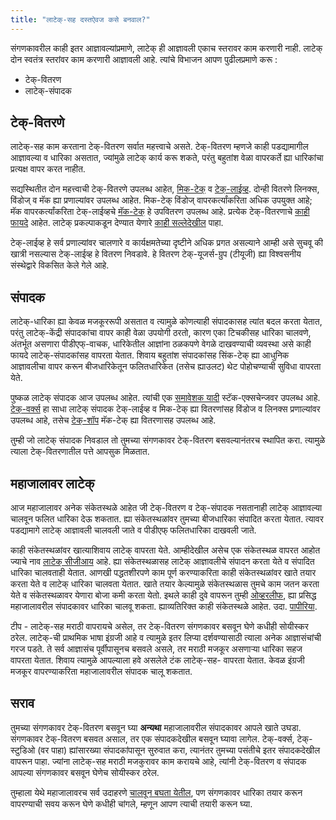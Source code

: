 ```yaml
---
title: "लाटेक्-सह दस्तऐवज कसे बनवाल?"
---
```


संगणकावरील काही इतर आज्ञावल्यांप्रमाणे, लाटेक् ही आज्ञावली एकाच स्तरावर काम 
करणारी नाही. लाटेक् दोन स्वतंत्र स्तरांवर काम करणारी आज्ञावली आहे. त्यांचे विभाजन
आपण पुढीलप्रमाणे करू :

- टेक्-वितरण
- लाटेक्-संपादक

## टेक्-वितरणे

लाटेक्-सह काम करताना टेक्-वितरण सर्वात महत्त्वाचे असते. टेक्-वितरण म्हणजे काही पडद्यामागील
आज्ञावल्या व धारिका असतात, ज्यांमुळे लाटेक् कार्य करू शकते, परंतु बहुतांश वेळा वापरकर्ते ह्या
धारिकांचा प्रत्यक्ष वापर करत नाहीत.

सद्यस्थितीत दोन महत्त्वाची टेक्-वितरणे उपलब्ध आहेत,
[मिक-टेक्](https://www.miktex.org) व [टेक्-लाईव्ह](https://tug.org/texlive). दोन्ही वितरणे
लिनक्स, विंडोज् व मॅक ह्या प्रणाल्यांवर उपलब्ध आहेत. मिक-टेक् विंडोज् वापरकर्त्यांकरिता अधिक 
उपयुक्त आहे; मॅक वापरकर्त्यांकरिता टेक्-लाईव्हचे [मॅक-टेक्](http://www.tug.org/mactex/) हे 
उपवितरण उपलब्ध आहे. प्रत्येक टेक्-वितरणाचे [काही फायदे](https://tex.stackexchange.com/questions/20036)
आहेत. लाटेक् प्रकल्पाकडून देण्यात येणारे [काही सल्लेदेखील](https://www.latex-project.org/get/) पाहा.

टेक्-लाईव्ह हे सर्व प्रणाल्यांवर चालणारे व कार्यक्षमतेच्या दृष्टीने अधिक प्रगत असल्याने आम्ही असे
सुचवू की खात्री नसल्यास टेक्-लाईव्ह हे वितरण निवडावे. हे वितरण टेक्-यूजर्स-ग्रुप (टीयूजी) ह्या
विश्वसनीय संस्थेद्वारे विकसित केले गेले आहे.

## संपादक

लाटेक्-धारिका ह्या केवळ मजकूररूपी असतात व त्यामुळे कोणत्याही संपादकासह त्यांत बदल करता येतात,
परंतु लाटेक्-केंद्री संपादकांचा वापर काही वेळा उपयोगी ठरतो, कारण एका टिचकीसह धारिका चालवणे, अंतर्भूत
असणारा पीडीएफ्-वाचक, धारिकेतील आज्ञांना ठळकपणे वेगळे दाखवण्याची व्यवस्था असे काही फायदे
लाटेक्-संपादकांसह वापरता येतात. शिवाय बहुतांश संपादकांसह सिंक-टेक् ह्या आधुनिक आज्ञावलीचा 
वापर करून बीजधारिकेतून फलितधारिकेत (तसेच ह्याउलट) थेट पोहोचण्याची सुविधा वापरता येते.

पुष्कळ लाटेक् संपादक आज उपलब्ध आहेत. त्यांची एक [समावेशक यादी](https://tex.stackexchange.com/questions/339/latex-editors-ides) स्टॅक-एक्सचेन्जवर उपलब्ध आहे.
[टेक्-वर्क्स](https://tug.org/texworks) हा साधा लाटेक् संपादक टेक्-लाईव्ह व मिक-टेक् ह्या वितरणांसह
विंडोज व लिनक्स प्रणाल्यांवर उपलब्ध आहे, तसेच [टेक्-शॉप](https://pages.uoregon.edu/koch/texshop/)
मॅक-टेक् ह्या वितरणासह उपलब्ध आहे.

तुम्ही जो लाटेक् संपादक निवडाल तो तुमच्या संगणकावर टेक्-वितरण बसवल्यानंतरच स्थापित करा. त्यामुळे
त्याला टेक्-वितरणातील पत्ते आपसुक मिळतात.

## महाजालावर लाटेक्

आज महाजालावर अनेक संकेतस्थळे आहेत जी टेक्-वितरण व टेक्-संपादक नसतानाही
लाटेक् आज्ञावल्या चालवून फलित धारिका देऊ शकतात. ह्या संकेतस्थळांवर तुमच्या
बीजधारिका संपादित करता येतात. त्यावर पडद्यामागे लाटेक् आज्ञावली चालवली जाते
व पीडीएफ् फलितधारिका दाखवली जाते.

काही संकेतस्थळांवर खात्याशिवाय लाटेक् वापरता येते. आम्हीदेखील असेच एक संकेतस्थळ
वापरत आहोत ज्याचे नाव [लाटेक् सीजीआय](https://latexcgi.xyz) आहे. ह्या संकेतस्थळासह
लाटेक् आज्ञावलीचे संपादन करता येते व संपादित धारिका चालवताही येतात.
आणखी पद्धतशीरपणे काम पूर्ण करण्याकरिता काही संकेतस्थळांवर खाते तयार करता येते व
लाटेक् धारिका चालवता येतात. खाते तयार केल्यामुळे संकेतस्थळास तुमचे काम जतन करता
येते व संकेतस्थळावर येणारा बोजा कमी करता येतो. इथले काही दुवे वापरून तुम्ही [ओव्हरलीफ](https://www.overleaf.com),
ह्या प्रसिद्ध महाजालावरील संपादकावर धारिका चालवू शकता. 
ह्याव्यतिरिक्त काही संकेतस्थळे आहेत. उदा. [पापीरिया](https://papeeria.com/).

टीप - लाटेक्-सह मराठी वापरायचे असेल, तर टेक्-वितरण संगणकावर बसवून घेणे कधीही सोयीस्कर ठरेल.
लाटेक्-ची प्राथमिक भाषा इंग्रजी आहे व त्यामुळे इतर लिप्या दर्शवण्यासाठी त्याला अनेक आज्ञासंचांची गरज पडते.
ते सर्व आज्ञासंच पूर्वीपासूनच बसवले असले, तर मराठी मजकूर असणाऱ्या धारिका सहज वापरता येतात.
शिवाय त्यामुळे आपल्याला हवे असलेले टंक लाटेक्-सह- वापरता येतात. केवळ इंग्रजी मजकूर वापरण्याकरिता
महाजालावरील संपादक चालू शकतात.

## सराव

तुमच्या संगणकावर टेक्-वितरण बसवून घ्या **अन्यथा** महाजालावरील संपादकावर आपले खाते उघडा.
संगणकावर टेक्-वितरण बसवत असाल, तर एक संपादकदेखील बसवून घ्यावा लागेल. टेक्-वर्क्स, टेक्-स्टुडिओ
(वर पाहा) ह्यांसारख्या संपादकांपासून सुरुवात करा, त्यानंतर तुमच्या पसंतीचे इतर संपादकदेखील वापरून पाहा.
ज्यांना लाटेक्-सह मराठी मजकुरावर काम करायचे आहे, त्यांनी टेक्-वितरण व संपादक आपल्या संगणकावर बसवून घेणेच
सोयीस्कर ठरेल.

तुम्हाला येथे महाजालावरच सर्व उदाहरणे [चालवून बघता येतील](help), पण संगणकावर धारिका तयार करून
वापरण्याची सवय करून घेणे कधीही चांगले, म्हणून आपण त्याची तयारी करून घ्या.
